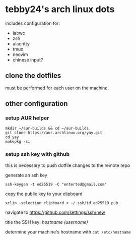 # tebby24's arch linux dots

includes configuration for:
- labwc
- zsh
- alacritty
- tmux
- neovim 
- chinese input?

## clone the dotfiles
must be performed for each user on the machine

## other configuration

### setup AUR helper
```shell
mkdir ~/aur-builds && cd ~/aur-builds
git clone https://aur.archlinux.org/yay.git
cd yay
makepkg -si
```

### setup ssh key with github
this is necessary to push dotfile changes to the remote repo

generate an ssh key
```shell
ssh-keygen -t ed25519 -C "enterted@gmail.com"
```

copy the public key to your clipboard
```shell
xclip -selection clipboard < ~/.ssh/id_ed25519.pub
```
navigate to https://github.com/settings/ssh/new

title the SSH key: _hostname (username)_

determine your machine's hostname with `cat /etc/hostname`

